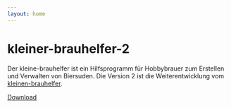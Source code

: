 ```yaml
---
layout: home
---
```


# kleiner-brauhelfer-2

Der kleine-brauhelfer ist ein Hilfsprogramm für Hobbybrauer zum Erstellen und Verwalten von Biersuden.
Die Version 2 ist die Weiterentwicklung vom [kleinen-brauhelfer](http://github.com/Gremmel/kleiner-brauhelfer).

[Download](http://github.com/kleiner-brauhelfer/kleiner-brauhelfer-2/releases/latest)
